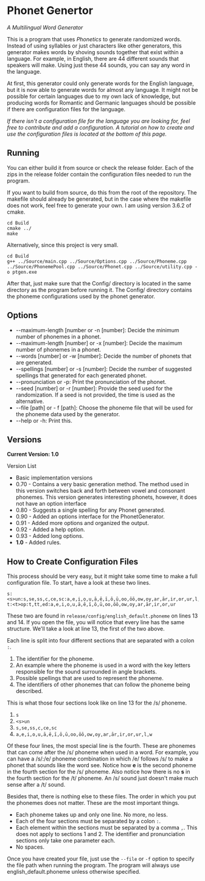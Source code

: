 # Phonet Genertor
*A Multilingual Word Generator*

This is a program that uses *Phonetics* to generate randomized words. Instead of using syllables or just characters like other generators, this generator makes words by shoving sounds together that exist within a language. For example, in English, there are 44 different sounds that speakers will make. Using just these 44 sounds, you can say any word in the language.

At first, this generator could only generate words for the English language, but it is now able to generate words for almost any language. It might not be possible for certain languages due to my own lack of knowledge, but producing words for Romantic and Germanic languages should be possible if there are configuration files for the language.

*If there isn't a configuration file for the language you are looking for, feel free to contribute and add a configuration. A tutorial on how to create and use the configuration files is located at the bottom of this page.*

## Running

You can either build it from source or check the release folder. Each of the zips in the release folder contain the configuration files needed to run the program.

If you want to build from source, do this from the root of the repository. The
makefile should already be generated, but in the case where the makefile does not work, feel free to generate your own.
I am using version 3.6.2 of cmake.

```
cd Build
cmake ../
make
```

Alternatively, since this project is very small.

```
cd Build
g++ ../Source/main.cpp ../Source/Options.cpp ../Source/Phoneme.cpp ../Source/PhonemePool.cpp ../Source/Phonet.cpp ../Source/utility.cpp -o ptgen.exe
```

After that, just make sure that the Config/ directory is located in the same directory as the program before running it. The Config/ directory contains the phoneme configurations used by the phonet generator.

## Options
- --maximum-length [number or -n [number]: Decide the minimum number of phonemes in a phonet.
- --maximum-length [number] or -x [number]: Decide the maximum number of phonemes in a phonet.
- --words [number] or -w [number]: Decide the number of phonets that are generated.
- --spellings [number] or -s [number]: Decide the number of suggested spellings that generated for each generated phonet.
- --pronunciation or -p: Print the pronunciation of the phonet.
- --seed [number] or -r [number]: Provide the seed used for the randomization. If a seed is not provided, the time is used as the alternative.
- --file [path] or - f [path]: Choose the phoneme file that will be used for the phoneme data used by the generator.
- --help or -h: Print this.

## Versions
**Current Version: 1.0**

Version List
- Basic implementation versions
- 0.70 - Contains a very basic generation method. The method used in this version switches back and forth between vowel and consonant phonemes. This version generates interesting phonets, however, it does not have an option interface
- 0.80 - Suggests a single spelling for any Phonet generated.
- 0.90 - Added an options interface for the PhonetGenerator.
- 0.91 - Added more options and organized the output.
- 0.92 - Added a help option.
- 0.93 - Added long options.
- **1.0** - Added rules.

## How to Create Configuration Files
This process should be very easy, but it might take some time to make a full configuration file. To start, have a look at these two lines.

```
s:<s>un:s,se,ss,c,ce,sc:a,e,i,o,u,ā,ē,ī,ō,ū,oo,ōō,ow,oy,ar,ār,ir,or,ur,l,w
t:<t>op:t,tt,ed:a,e,i,o,u,ā,ē,ī,ō,ū,oo,ōō,ow,oy,ar,ār,ir,or,ur
```

These two are found in `release/config/english_default.phoneme` on lines 13 and 14. If you open the file, you will notice that every line has the same structure. We'll take a look at line 13, the first of the two above.

Each line is split into four different sections that are separated with a colon `:`.

1. The identifier for the phoneme.
2. An example where the phoneme is used in a word with the key letters responsible for the sound surrounded in angle brackets.
3. Possible spellings that are used to represent the phoneme.
4. The identifiers of other phonemes that can follow the phoneme being described.

This is what those four sections look like on line 13 for the /s/ phoneme.

1. `s`
2. `<s>un`
3. `s,se,ss,c,ce,sc`
4. `a,e,i,o,u,ā,ē,ī,ō,ū,oo,ōō,ow,oy,ar,ār,ir,or,ur,l,w`

Of these four lines, the most special line is the fourth. These are phonemes that can come after the /s/ phoneme when used in a word. For example, you can have a /s/:/e/ phoneme combination in which /e/ follows /s/ to make a phonet that sounds like the word see. Notice how **e** is the second phoneme in the fourth section for the /s/ phoneme. Also notice how there is no **s** in the fourth section for the /t/ phoneme. An /s/ sound just doesn't make much sense after a /t/ sound.

Besides that, there is nothing else to these files. The order in which you put the phonemes does not matter. These are the most important things.

- Each phoneme takes up and only one line. No more, no less.
- Each of the four sections must be separated by a colon `:`.
- Each element within the sections must be separated by a comma `,`. This does not apply to sections 1 and 2. The identifier and pronunciation sections only take one parameter each.
- No spaces.

Once you have created your file, just use the `--file` or `-f` option to specify the file path when running the program. The program will always use english_default.phoneme unless otherwise specified.
